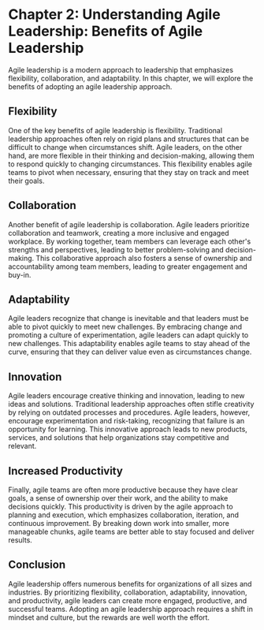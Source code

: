 Chapter 2: Understanding Agile Leadership: Benefits of Agile Leadership
=======================================================================

Agile leadership is a modern approach to leadership that emphasizes flexibility, collaboration, and adaptability. In this chapter, we will explore the benefits of adopting an agile leadership approach.

Flexibility
-----------

One of the key benefits of agile leadership is flexibility. Traditional leadership approaches often rely on rigid plans and structures that can be difficult to change when circumstances shift. Agile leaders, on the other hand, are more flexible in their thinking and decision-making, allowing them to respond quickly to changing circumstances. This flexibility enables agile teams to pivot when necessary, ensuring that they stay on track and meet their goals.

Collaboration
-------------

Another benefit of agile leadership is collaboration. Agile leaders prioritize collaboration and teamwork, creating a more inclusive and engaged workplace. By working together, team members can leverage each other's strengths and perspectives, leading to better problem-solving and decision-making. This collaborative approach also fosters a sense of ownership and accountability among team members, leading to greater engagement and buy-in.

Adaptability
------------

Agile leaders recognize that change is inevitable and that leaders must be able to pivot quickly to meet new challenges. By embracing change and promoting a culture of experimentation, agile leaders can adapt quickly to new challenges. This adaptability enables agile teams to stay ahead of the curve, ensuring that they can deliver value even as circumstances change.

Innovation
----------

Agile leaders encourage creative thinking and innovation, leading to new ideas and solutions. Traditional leadership approaches often stifle creativity by relying on outdated processes and procedures. Agile leaders, however, encourage experimentation and risk-taking, recognizing that failure is an opportunity for learning. This innovative approach leads to new products, services, and solutions that help organizations stay competitive and relevant.

Increased Productivity
----------------------

Finally, agile teams are often more productive because they have clear goals, a sense of ownership over their work, and the ability to make decisions quickly. This productivity is driven by the agile approach to planning and execution, which emphasizes collaboration, iteration, and continuous improvement. By breaking down work into smaller, more manageable chunks, agile teams are better able to stay focused and deliver results.

Conclusion
----------

Agile leadership offers numerous benefits for organizations of all sizes and industries. By prioritizing flexibility, collaboration, adaptability, innovation, and productivity, agile leaders can create more engaged, productive, and successful teams. Adopting an agile leadership approach requires a shift in mindset and culture, but the rewards are well worth the effort.
